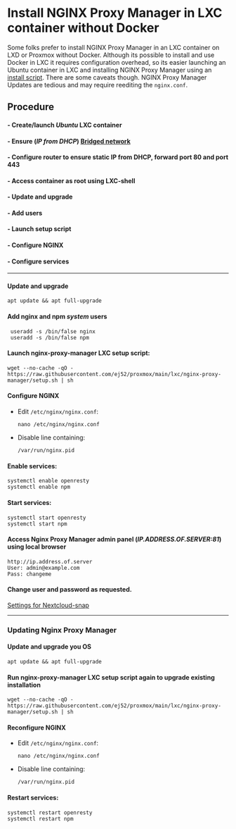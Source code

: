 # Install NGINX Proxy Manager in LXC container without Docker

Some folks prefer to install NGINX Proxy Manager in an LXC container on LXD or Proxmox without Docker. Although its possible to install and use Docker in LXC it requires configuration overhead, so its easier launching an Ubuntu container in LXC and installing NGINX Proxy Manager using an [install script](https://github.com/ej52/proxmox-scripts/blob/main/lxc/nginx-proxy-manager/README.md). There are some caveats though. NGINX Proxy Manager Updates are tedious and may require reediting the `nginx.conf`.

## Procedure

#### - Create/launch *Ubuntu* LXC container
#### - Ensure  (*IP from DHCP*) [Bridged network](https://github.com/scubamuc/scubamuc.github.io/blob/scubamuc/wiki-md/LXD-LXC-bridged-network.md)
#### - Configure router to ensure static IP from DHCP, forward port 80 and port 443
#### - Access container as root using LXC-shell
#### - Update and upgrade 
#### - Add users 
#### - Launch setup script
#### - Configure NGINX
#### - Configure services
----

#### Update and upgrade
```
apt update && apt full-upgrade
```

#### Add **nginx** and **npm** *system* users

```
 useradd -s /bin/false nginx
 useradd -s /bin/false npm
```

#### Launch nginx-proxy-manager LXC setup script:

```
wget --no-cache -qO - https://raw.githubusercontent.com/ej52/proxmox/main/lxc/nginx-proxy-manager/setup.sh | sh
```

#### Configure NGINX

* Edit `/etc/nginx/nginx.conf`:
  ```
  nano /etc/nginx/nginx.conf
  ```

* Disable line containing:
  ```
  /var/run/nginx.pid
  ```

#### Enable services: 
```
systemctl enable openresty
systemctl enable npm
```  
#### Start services: 
  ```
systemctl start openresty
systemctl start npm
```
    
#### Access **Nginx Proxy Manager** admin panel (*IP.ADDRESS.OF.SERVER:**81***) using local browser

```
http://ip.address.of.server
User: admin@example.com 
Pass: changeme
```

#### Change user and password as requested.

[Settings for Nextcloud-snap](https://github.com/scubamuc/scubamuc.github.io/blob/scubamuc/wiki-md/NEXTCLOUD.snap--NGINX_Proxy_Settings.md)

----

### Updating Nginx Proxy Manager

 #### Update and upgrade you OS
```
apt update && apt full-upgrade
```

#### Run nginx-proxy-manager LXC setup script again to upgrade existing installation

```
wget --no-cache -qO - https://raw.githubusercontent.com/ej52/proxmox/main/lxc/nginx-proxy-manager/setup.sh | sh
```

#### Reconfigure NGINX 

* Edit `/etc/nginx/nginx.conf`:
  ```
  nano /etc/nginx/nginx.conf
  ```

* Disable line containing:
  ```
  /var/run/nginx.pid
  ```
  
#### Restart services: 
  ```
systemctl restart openresty
systemctl restart npm
```
